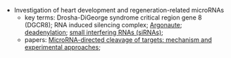 * Investigation of heart development and regeneration-related microRNAs
  * key terms: 
  Drosha-DiGeorge syndrome critical region gene 8 (DGCR8); 
  RNA induced silencing complex; [Argonaute](https://en.wikipedia.org/wiki/Argonaute); 
  [deadenylation](https://reactome.org/content/detail/R-HSA-429947); 
  [small interfering RNAs (siRNAs)](https://en.wikipedia.org/wiki/Small_interfering_RNA); 
  * papers:
  [MicroRNA-directed cleavage of targets: mechanism and experimental approaches](https://www.ncbi.nlm.nih.gov/pmc/articles/PMC4206712/); 
